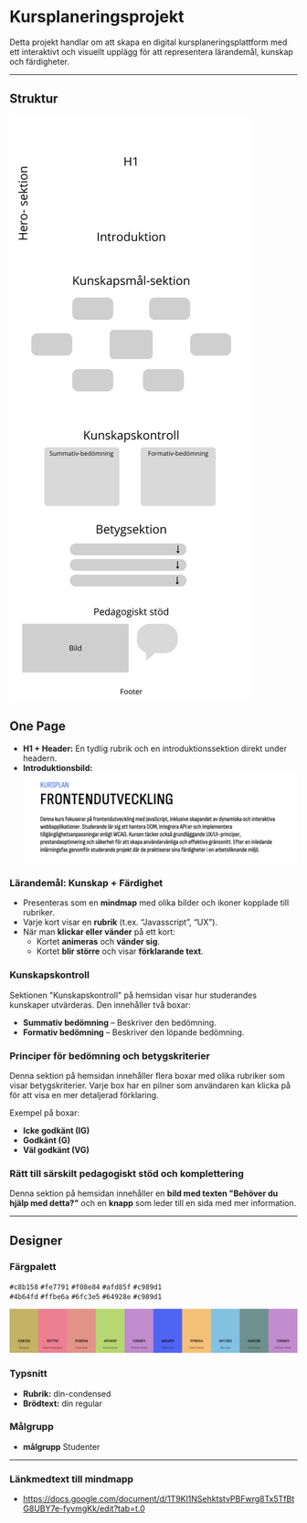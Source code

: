 # Kursplaneringsprojekt

Detta projekt handlar om att skapa en digital kursplaneringsplattform med ett interaktivt och visuellt upplägg för att representera lärandemål, kunskap och färdigheter.

---

## Struktur

![struktur](image-2.png)

## One Page 
- **H1 + Header:** En tydlig rubrik och en introduktionssektion direkt under headern.
- **Introduktionsbild:**  
  ![Header](image.png)

### Lärandemål: Kunskap + Färdighet
- Presenteras som en **mindmap** med olika bilder och ikoner kopplade till rubriker.
- Varje kort visar en **rubrik** (t.ex. “Javasscript”, “UX”).
- När man **klickar eller vänder** på ett kort:
  - Kortet **animeras** och **vänder sig**.
  - Kortet **blir större** och visar **förklarande text**.

### Kunskapskontroll

Sektionen "Kunskapskontroll" på hemsidan visar hur studerandes kunskaper utvärderas. Den innehåller två boxar:

- **Summativ bedömning** – Beskriver den bedömning.
- **Formativ bedömning** – Beskriver den löpande bedömning.

### Principer för bedömning och betygskriterier

Denna sektion på hemsidan innehåller flera boxar med olika rubriker som visar betygskriterier. Varje box har en pilner som användaren kan klicka på för att visa en mer detaljerad förklaring.  

Exempel på boxar:  
- **Icke godkänt (IG)**  
- **Godkänt (G)**  
- **Väl godkänt (VG)** 

### Rätt till särskilt pedagogiskt stöd och komplettering

Denna sektion på hemsidan innehåller en **bild med texten "Behöver du hjälp med detta?"** och en **knapp** som leder till en sida med mer information.  

---

## Designer

### Färgpalett 

`#c8b158` `#fe7791` `#f08e84` `#afd85f` `#c989d1`  
`#4b64fd` `#ffbe6a` `#6fc3e5` `#64928e` `#c989d1`

![färgpalett](image-1.png)

### Typsnitt
- **Rubrik:** din-condensed 
- **Brödtext:** din regular

### Målgrupp 
- **målgrupp** Studenter
---


### Länkmedtext till mindmapp 
- https://docs.google.com/document/d/1T9Kl1NSehktstvPBFwrg8Tx5TfBtG8UBY7e-fyvmgKk/edit?tab=t.0
